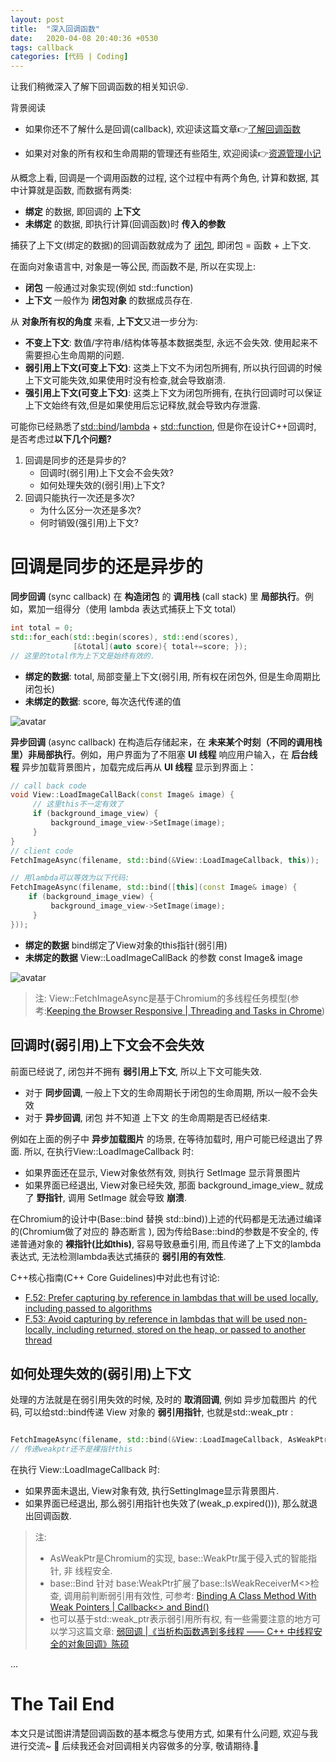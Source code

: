 ```yaml
---
layout: post
title:  "深入回调函数"
date:   2020-04-08 20:40:36 +0530
tags: callback
categories: [代码 | Coding]
---
```

让我们稍微深入了解下回调函数的相关知识:stuck_out_tongue_closed_eyes:.


背景阅读

+ 如果你还不了解什么是回调(callback), 欢迎读这篇文章:point_right:[了解回调函数](https://sonderease.github.io/lewis-blog.io/%E4%BB%A3%E7%A0%81%20%7C%20coding/2020/01/20/what-is-callback.html)

+ 如果对对象的所有权和生命周期的管理还有些陌生, 欢迎阅读:point_right:[资源管理小记](https://sonderease.github.io/lewis-blog.io/%E7%AC%94%E8%AE%B0%20%7C%20notes/2020/03/20/RAII.html)

从概念上看, 回调是一个调用函数的过程, 这个过程中有两个角色, 计算和数据, 其中计算就是函数, 而数据有两类:
+ **绑定** 的数据, 即回调的 **上下文**
+ **未绑定** 的数据, 即执行计算(回调函数)时 **传入的参数**

捕获了上下文(绑定的数据)的回调函数就成为了 [闭包](https://zh.wikipedia.org/zh-cn/%E9%97%AD%E5%8C%85_(%E8%AE%A1%E7%AE%97%E6%9C%BA%E7%A7%91%E5%AD%A6)#%E9%97%AD%E5%8C%85%E7%9A%84%E7%94%A8%E9%80%94), 即闭包 = 函数 + 上下文.

在面向对象语言中, 对象是一等公民, 而函数不是, 所以在实现上:
+ **闭包** 一般通过对象实现(例如 std::function)
+ **上下文** 一般作为 **闭包对象** 的数据成员存在.

从 **对象所有权的角度** 来看, **上下文**又进一步分为:
+ **不变上下文**: 数值/字符串/结构体等基本数据类型, 永远不会失效. 使用起来不需要担心生命周期的问题.
+ **弱引用上下文(可变上下文)**: 这类上下文不为闭包所拥有, 所以执行回调的时候上下文可能失效,如果使用时没有检查,就会导致崩溃.
+ **强引用上下文(可变上下文)**: 这类上下文为闭包所拥有, 在执行回调时可以保证上下文始终有效,但是如果使用后忘记释放,就会导致内存泄露.

可能你已经熟悉了[std::bind](https://en.cppreference.com/w/cpp/utility/functional/bind)/[lambda](https://en.cppreference.com/w/cpp/language/lambda) + [std::function](https://en.cppreference.com/w/cpp/utility/functional/function), 但是你在设计C++回调时, 是否考虑过**以下几个问题?**

1. 回调是同步的还是异步的?
    + 回调时(弱引用)上下文会不会失效?
    + 如何处理失效的(弱引用)上下文?
2. 回调只能执行一次还是多次?
    + 为什么区分一次还是多次?
    + 何时销毁(强引用)上下文?

# <a name="t1">回调是同步的还是异步的</a> 
**同步回调** (sync callback) 在 **构造闭包** 的 **调用栈** (call stack) 里 **局部执行**。例如，累加一组得分（使用 lambda 表达式捕获上下文 total）


```c++
int total = 0;
std::for_each(std::begin(scores), std::end(scores), 
              [&total](auto score){ total+=score; });
// 这里的total作为上下文是始终有效的.
```
+ **绑定的数据**: total, 局部变量上下文(弱引用, 所有权在闭包外, 但是生命周期比闭包长)
+ **未绑定的数据**: score, 每次迭代传递的值

![avatar](https://github.com/SonderEASE/lewis-blog.io/blob/master/pics/)

**异步回调** (async callback) 在构造后存储起来，在 **未来某个时刻（不同的调用栈里）非局部执行**。例如，用户界面为了不阻塞 **UI 线程** 响应用户输入，在 **后台线程** 异步加载背景图片，加载完成后再从 **UI 线程** 显示到界面上：

```c++
// call back code
void View::LoadImageCallBack(const Image& image) {
     // 这里this不一定有效了
     if (background_image_view) {
         background_image_view->SetImage(image);
     }
}
// client code 
FetchImageAsync(filename, std::bind(&View::LoadImageCallback, this));

// 用lambda可以等效为以下代码:
FetchImageAsync(filename, std::bind([this](const Image& image) {
    if (background_image_view) {
         background_image_view->SetImage(image);
     }
}));

```
+ **绑定的数据** bind绑定了View对象的this指针(弱引用)
+ **未绑定的数据** View::LoadImageCallBack 的参数 const Image& image

![avatar](https://github.com/SonderEASE/lewis-blog.io/blob/master/pics/)

> 注: View::FetchImageAsync是基于Chromium的多线程任务模型(参考:[Keeping the Browser Responsive | Threading and Tasks in Chrome](https://github.com/chromium/chromium/blob/master/docs/threading_and_tasks.md#keeping-the-browser-responsive))

## <a name="t1.1">回调时(弱引用)上下文会不会失效</a>

前面已经说了, 闭包并不拥有 **弱引用上下文**, 所以上下文可能失效.
+ 对于 **同步回调**, 一般上下文的生命周期长于闭包的生命周期, 所以一般不会失效
+ 对于 **异步回调**, 闭包 并不知道 上下文 的生命周期是否已经结束. 

例如在上面的例子中 **异步加载图片** 的场景, 在等待加载时, 用户可能已经退出了界面. 所以, 在执行View::LoadImageCallback 时:
+ 如果界面还在显示, View对象依然有效, 则执行 SetImage 显示背景图片
+ 如果界面已经退出, View对象已经失效, 那面 background_image_view_ 就成了 **野指针**, 调用 SetImage 就会导致 **崩溃**.

在Chromium的设计中(Base::bind 替换 std::bind))上述的代码都是无法通过编译的(Chromium做了对应的 静态断言 ), 因为传给Base::bind的参数是不安全的, 传递普通对象的 **裸指针(比如this)**, 容易导致悬垂引用, 而且传递了上下文的lambda表达式, 无法检测lambda表达式捕获的 **弱引用的有效性**.

C++核心指南(C++ Core Guidelines)中对此也有讨论:
+ [F.52: Prefer capturing by reference in lambdas that will be used locally, including passed to algorithms](https://isocpp.github.io/CppCoreGuidelines/CppCoreGuidelines#Rf-reference-capture) 
+ [F.53: Avoid capturing by reference in lambdas that will be used non-locally, including returned, stored on the heap, or passed to another thread](https://isocpp.github.io/CppCoreGuidelines/CppCoreGuidelines#Rf-value-capture)

## <a name="t1.2">如何处理失效的(弱引用)上下文</a>

处理的方法就是在弱引用失效的时候, 及时的 **取消回调**, 例如 异步加载图片 的代码, 可以给std::bind传递 View 对象的 **弱引用指针**, 也就是std::weak_ptr<View> :

```c++

FetchImageAsync(filename, std::bind(&View::LoadImageCallback, AsWeakPtr()));
// 传递weakptr还不是裸指针this
```

在执行 View::LoadImageCallback 时:
+ 如果界面未退出, View对象有效, 执行SettingImage显示背景图片.
+ 如果界面已经退出, 那么弱引用指针也失效了(weak_p.expired())), 那么就退出回调函数.

> 注: 
> + AsWeakPtr是Chromium的实现, base::WeakPtr属于侵入式的智能指针, 非 线程安全.
> + base::Bind 针对 base:WeakPtr扩展了base::IsWeakReceiverM<>检查, 调用前判断弱引用有效性, 可参考: [Binding A Class Method With Weak Pointers | Callback<> and Bind()](https://github.com/chromium/chromium/blob/master/docs/callback.md#binding-a-class-method-with-weak-pointers)
> + 也可以基于std::weak_ptr表示弱引用所有权, 有一些需要注意的地方可以学习这篇文章: [弱回调 |《当析构函数遇到多线程 —— C++ 中线程安全的对象回调》陈硕](https://github.com/downloads/chenshuo/documents/dtor_meets_mt.pdf)

...

# The Tail End
本文只是试图讲清楚回调函数的基本概念与使用方式, 如果有什么问题, 欢迎与我进行交流~ :speech_balloon:  后续我还会对回调相关内容做多的分享, 敬请期待.:ghost: